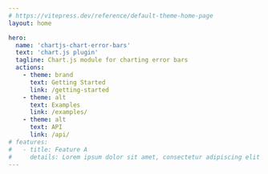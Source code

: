 ```yaml
---
# https://vitepress.dev/reference/default-theme-home-page
layout: home

hero:
  name: 'chartjs-chart-error-bars'
  text: 'chart.js plugin'
  tagline: Chart.js module for charting error bars
  actions:
    - theme: brand
      text: Getting Started
      link: /getting-started
    - theme: alt
      text: Examples
      link: /examples/
    - theme: alt
      text: API
      link: /api/
# features:
#   - title: Feature A
#     details: Lorem ipsum dolor sit amet, consectetur adipiscing elit
---
```

